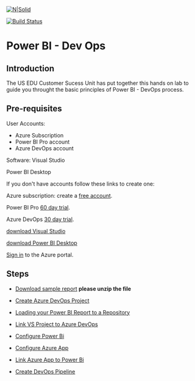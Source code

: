 [![N|Solid](https://cldup.com/dTxpPi9lDf.thumb.png)](https://nodesource.com/products/nsolid)

[![Build Status](https://travis-ci.org/joemccann/dillinger.svg?branch=master)](https://travis-ci.org/joemccann/dillinger)

# Power BI - Dev Ops

## Introduction

The US EDU Customer Sucess Unit has put together this hands on lab to guide you throught the basic principles of Power BI - DevOps process.

## Pre-requisites

User Accounts:

- Azure Subscription
- Power BI Pro account
- Azure DevOps account

Software:
Visual Studio

Power BI Desktop

If you don't have accounts follow these links to create one:

Azure subscription: create a [free account].

Power BI Pro [60 day trial].

Azure DevOps [30 day trial].

[download Visual Studio]

[download Power BI Desktop]

[Sign in] to the Azure portal.

## Steps

- [Download sample report] **please unzip the file**
- [Create Azure DevOps Project]
- [Loading your Power BI Report to a Repository]
- [Link VS Project to Azure DevOps]
- [Configure Power Bi]
- [Configure Azure App]
- [Link Azure App to Power Bi]
- [Create DevOps Pipeline]
  
  [Create Azure DevOps Project]:<\1-CreateAzureDevOpsProject\CreateAzureDevOpsProject.md>
  [Loading your Power BI Report to a Repository]:<\2-CreateVisualStudioProject\CreateVisualStudioProject.md>
  [Link VS Project to Azure DevOps]:<\3-LinkVStoDevOps\LinlVSToDevOps.md>
  [Configure Power Bi]:<\4-ConfigurePowerBi\ConfigurePowerBi.md>
  [Configure Azure App]:<\5-ConfigureAppOnAzure\Configure-app-on-azure.md>
  [Link Azure App to Power Bi]:<\6-LinkAppToPowerBi\link-app-to-powerbi.md>
  [Create DevOps Pipeline]:<\7-CreateDevOpsPipeline\create-devops-pipeline.md>
  
  [free account]:<https://azure.microsoft.com/en-us/free/?WT.mc_id=A261C142F>
  [Sign in]:<https://portal.azure.com/>
  [60 day trial]:https://signup.microsoft.com/signup?sku=a403ebcc-fae0-4ca2-8c8c-7a907fd6c235&email&ru=https%3A%2F%2Fapp.powerbi.com%3Fpbi_source%3Dweb%26redirectedFromSignup%3D1%26noSignUpCheck%3D1
  [30 day trial]:https://azure.microsoft.com/en-us/services/devops/
  [download visual studio]:https://visualstudio.microsoft.com/vs/whatsnew/
  [download Power BI Desktop]:https://www.microsoft.com/en-us/download/details.aspx?id=45331
  [Download sample report]:<\sourcefiles\dev_IPEDSEnrollmentTrends.zip> 
